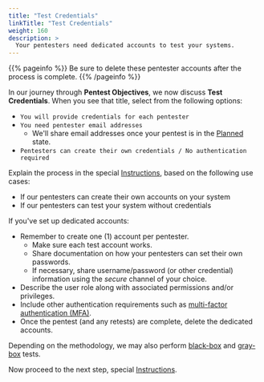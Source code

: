 ```yaml
---
title: "Test Credentials"
linkTitle: "Test Credentials"
weight: 160
description: >
  Your pentesters need dedicated accounts to test your systems.
---
```


{{% pageinfo %}}
Be sure to delete these pentester accounts after the process is complete.
{{% /pageinfo %}}

In our journey through **Pentest Objectives**, we now discuss **Test Credentials**.
When you see that title, select from the following options:

- `You will provide credentials for each pentester`
- `You need pentester email addresses`
  - We'll share email addresses once your pentest is in the [Planned](../../../penteststates/) state. 
- `Pentesters can create their own credentials / No authentication required`

Explain the process in the special [Instructions](../special-instructions), based on the
following use cases:
- If our pentesters can create their own accounts on your system
- If our pentesters can test your system without credentials


If you've set up dedicated accounts:

- Remember to create one (1) account per pentester.
  - Make sure each test account works.
  - Share documentation on how your pentesters can set their own passwords.
  - If necessary, share username/password (or other credential) information using the _secure_ channel of your choice.
- Describe the user role along with associated permissions and/or privileges.
- Include other authentication requirements such as [multi-factor authentication (MFA)](../../glossary/#multi-factor-authentication).
- Once the pentest (and any retests) are complete, delete the dedicated accounts.

Depending on the methodology, we may also perform
[black-box](../../glossary/#black-box-testing) and 
[gray-box](../../glossary/#gray-box-testing) tests.

Now proceed to the next step, special [Instructions](../special-instructions).
